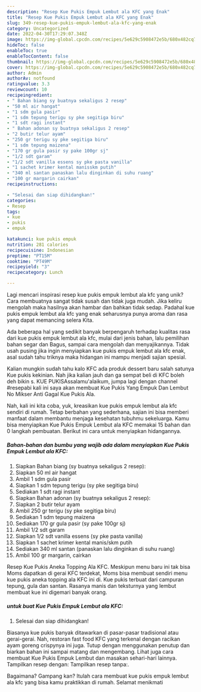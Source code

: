 ```yaml
---
description: "Resep Kue Pukis Empuk Lembut ala KFC yang Enak"
title: "Resep Kue Pukis Empuk Lembut ala KFC yang Enak"
slug: 349-resep-kue-pukis-empuk-lembut-ala-kfc-yang-enak
category: Uncategorized
date: 2022-04-30T17:29:07.348Z
image: https://img-global.cpcdn.com/recipes/5e629c5908472e5b/680x482cq70/kue-pukis-empuk-lembut-ala-kfc-foto-resep-utama.jpg
hideToc: false
enableToc: true
enableTocContent: false
thumbnail: https://img-global.cpcdn.com/recipes/5e629c5908472e5b/680x482cq70/kue-pukis-empuk-lembut-ala-kfc-foto-resep-utama.jpg
cover: https://img-global.cpcdn.com/recipes/5e629c5908472e5b/680x482cq70/kue-pukis-empuk-lembut-ala-kfc-foto-resep-utama.jpg
author: Admin
authorAv: notfound
ratingvalue: 3.3
reviewcount: 10
recipeingredient:
- " Bahan biang sy buatnya sekaligus 2 resep"
- "50 ml air hangat"
- "1 sdm gula pasir"
- "1 sdm tepung terigu sy pke segitiga biru"
- "1 sdt ragi instant"
- " Bahan adonan sy buatnya sekaligus 2 resep"
- "2 butir telur ayam"
- "250 gr terigu sy pke segitiga biru"
- "1 sdm tepung maizena"
- "170 gr gula pasir sy pake 100gr sj"
- "1/2 sdt garam"
- "1/2 sdt vanilla essens sy pke pasta vanilla"
- "1 sachet krimer kental manisskm putih"
- "340 ml santan panaskan lalu dinginkan di suhu ruang"
- "100 gr margarin cairkan"
recipeinstructions:

- "Selesai dan siap dihidangkan!"
categories:
- Resep
tags:
- kue
- pukis
- empuk

katakunci: kue pukis empuk 
nutrition: 281 calories
recipecuisine: Indonesian
preptime: "PT15M"
cooktime: "PT49M"
recipeyield: "3"
recipecategory: Lunch

---
```





Lagi mencari inspirasi resep kue pukis empuk lembut ala kfc yang unik? Cara membuatnya sangat tidak susah dan tidak juga mudah. Jika keliru mengolah maka hasilnya akan hambar dan bahkan tidak sedap. Padahal kue pukis empuk lembut ala kfc yang enak seharusnya punya aroma dan rasa yang dapat memancing selera Kita.





Ada beberapa hal yang sedikit banyak berpengaruh terhadap kualitas rasa dari kue pukis empuk lembut ala kfc, mulai dari jenis bahan, lalu pemilihan bahan segar dan Bagus, sampai cara mengolah dan menyajikannya. Tidak usah pusing jika ingin menyiapkan kue pukis empuk lembut ala kfc enak,      asal sudah tahu triknya maka hidangan ini mampu menjadi sajian spesial.














Kalian mungkin sudah tahu kalo KFC ada produk dessert baru salah satunya Kue pukis kekinian. Nah jika kalian jauh dan ga sempat beli di KFC boleh deh bikin s. KUE PUKISAssalamu&#39;alaikum, jumpa lagi dengan channel #resepabi kali ini saya akan membuat Kue Pukis Yang Empuk Dan Lembut No Mikser Anti Gagal Kue Pukis Ala.






Nah, kali ini kita coba, yuk, kreasikan kue pukis empuk lembut ala kfc sendiri di rumah. Tetap berbahan yang sederhana, sajian ini bisa memberi manfaat dalam membantu menjaga kesehatan tubuhmu sekeluarga. Kamu bisa menyiapkan Kue Pukis Empuk Lembut ala KFC memakai 15 bahan dan 0 langkah pembuatan. Berikut ini cara untuk menyiapkan hidangannya.

<!--inarticleads1-->

##### Bahan-bahan dan bumbu yang wajib ada dalam menyiapkan Kue Pukis Empuk Lembut ala KFC:

1. Siapkan  Bahan biang (sy buatnya sekaligus 2 resep):
1. Siapkan 50 ml air hangat
1. Ambil 1 sdm gula pasir
1. Siapkan 1 sdm tepung terigu (sy pke segitiga biru)
1. Sediakan 1 sdt ragi instant
1. Siapkan  Bahan adonan (sy buatnya sekaligus 2 resep):
1. Siapkan 2 butir telur ayam
1. Ambil 250 gr terigu (sy pke segitiga biru)
1. Sediakan 1 sdm tepung maizena
1. Sediakan 170 gr gula pasir (sy pake 100gr sj)
1. Ambil 1/2 sdt garam
1. Siapkan 1/2 sdt vanilla essens (sy pke pasta vanilla)
1. Siapkan 1 sachet krimer kental manis/skm putih
1. Sediakan 340 ml santan (panaskan lalu dinginkan di suhu ruang)
1. Ambil 100 gr margarin, cairkan


Resep Kue Pukis Aneka Topping Ala KFC. Meskipun menu baru ini tak bisa Moms dapatkan di gerai KFC terdekat, Moms bisa membuat sendiri menu kue pukis aneka topping ala KFC ini di. Kue pukis terbuat dari campuran tepung, gula dan santan. Rasanya manis dan teksturnya yang lembut membuat kue ini digemari banyak orang. 

<!--inarticleads2-->

#####  untuk buat Kue Pukis Empuk Lembut ala KFC:


1. Selesai dan siap dihidangkan!

Biasanya kue pukis banyak ditawarkan di pasar-pasar tradisional atau gerai-gerai. Nah, restoran fast food KFC yang terkenal dengan racikan ayam goreng crispynya ini juga. Tutup dengan menggunakan penutup dan biarkan bahan ini sampai matang dan mengembang. Lihat juga cara membuat Kue Pukis Empuk Lembut dan masakan sehari-hari lainnya. Tampilkan resep dengan: Tampilkan resep tanpa:. 

Bagaimana? Gampang kan? Itulah cara membuat kue pukis empuk lembut ala kfc yang bisa kamu praktikkan di rumah. Selamat menikmati
